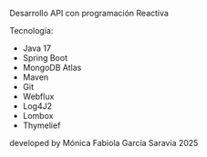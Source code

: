 Desarrollo API con programación Reactiva

Tecnología:
- Java 17
- Spring Boot
- MongoDB Atlas
- Maven
- Git
- Webflux
- Log4J2
- Lombox
- Thymelief



developed by Mónica Fabiola García Saravia
2025